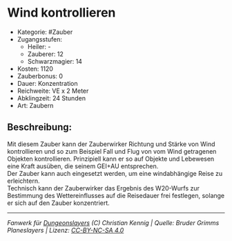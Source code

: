 # Wind kontrollieren  
- Kategorie: #Zauber  
- Zugangsstufen:  
  - Heiler: -  
  - Zauberer: 12  
  - Schwarzmagier: 14  
- Kosten: 1120  
- Zauberbonus: 0  
- Dauer: Konzentration  
- Reichweite: VE x 2 Meter  
- Abklingzeit: 24 Stunden  
- Art: Zaubern     

## Beschreibung:
Mit diesem Zauber kann der Zauberwirker Richtung und Stärke von Wind kontrollieren und so zum Beispiel Fall und Flug von vom Wind getragenen Objekten kontrollieren. Prinzipiell kann er so auf Objekte und Lebewesen eine Kraft ausüben, die seinem GEI+AU entsprechen.<br>Der Zauber kann auch eingesetzt werden, um eine windabhängige Reise zu erleichtern.<br>Technisch kann der Zauberwirker das Ergebnis des W20-Wurfs zur Bestimmung des Wettereinflusses auf die Reisedauer frei festlegen, solange er sich auf den Zauber konzentriert.


___
*Fanwerk für [Dungeonslayers](https://www.dungeonslayers.net/) (C) Christian Kennig | Quelle: Bruder Grimms Planeslayers | Lizenz: [CC-BY-NC-SA 4.0](https://creativecommons.org/licenses/by-nc-sa/4.0/deed.de)*